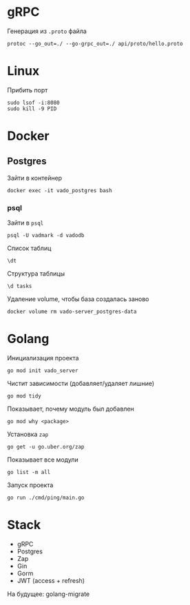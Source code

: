 # gRPC

Генерация из `.proto` файла

```shell
protoc --go_out=./ --go-grpc_out=./ api/proto/hello.proto
```

# Linux

Прибить порт
```shell
sudo lsof -i:8080
sudo kill -9 PID
```
# Docker
## Postgres

Зайти в контейнер
```shell
docker exec -it vado_postgres bash
```

### psql
Зайти в `psql`
```shell
psql -U vadmark -d vadodb
```
Список таблиц
```shell
\dt
```
Структура таблицы
```shell
\d tasks
```
Удаление volume, чтобы база создалась заново
```shell
docker volume rm vado-server_postgres-data
```

# Golang

Инициализация проекта
```shell
go mod init vado_server
```
Чистит зависимости (добавляет/удаляет лишние)
```shell
go mod tidy
```

Показывает, почему модуль был добавлен
```shell
go mod why <package>
```

Установка `zap`
```shell
go get -u go.uber.org/zap
```

Показывает все модули
```shell
go list -m all
```

Запуск проекта
```shell
go run ./cmd/ping/main.go
```

# Stack
- gRPC
- Postgres
- Zap
- Gin
- Gorm
- JWT (access + refresh)

На будущее: golang-migrate